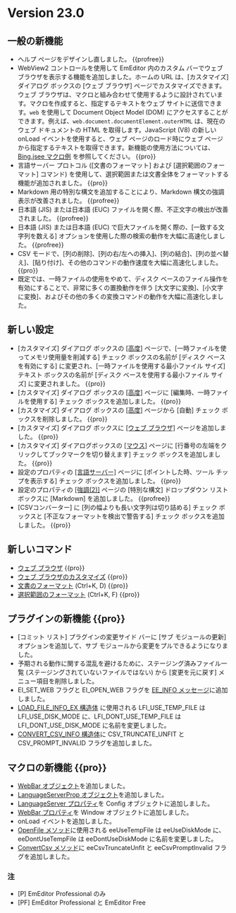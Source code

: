 # Version 23.0

<!-- TODO Add date -->

## 一般の新機能

- ヘルプ ページをデザインし直しました。 {{profree}}
- WebView2 コントロールを使用して EmEditor 内のカスタム バーでウェブ ブラウザを表示する機能を追加しました。ホームの URL は、[カスタマイズ] ダイアログ ボックスの [ウェブ ブラウザ] ページでカスタマイズできます。ウェブ ブラウザは、マクロと組み合わせて使用するように設計されています。マクロを作成すると、指定するテキストをウェブ サイトに送信できます。`web` を使用して Document Object Model (DOM) にアクセスすることができます。例えば、`web.document.documentElement.outerHTML` は、現在のウェブ ドキュメントの HTML を取得します。JavaScript (V8) の新しい onLoad イベントを使用すると、ウェブ ページのロード時にウェブ ページから指定するテキストを取得できます。新機能の使用方法については、<a href="https://github.com/Emurasoft/library/blob/main/macros/Bing.jsee" target="_blank">Bing.jsee マクロ例</a> を参照してください。 {{pro}}
- 言語サーバー プロトコル ([文書のフォーマット] および [選択範囲のフォーマット] コマンド) を使用して、選択範囲または文書全体をフォーマットする機能が追加されました。 {{pro}}
- Markdown 用の特別な構文を追加することにより、Markdown 構文の強調表示が改善されました。 {{profree}}
- 日本語 (JIS) または日本語 (EUC) ファイルを開く際、不正文字の検出が改善されました。 {{profree}}
- 日本語 (JIS) または日本語 (EUC) で巨大ファイルを開く際の、[一致する文字列を数える] オプションを使用した際の検索の動作を大幅に高速化しました。 {{profree}}
- CSV モードで、[列の削除]、[列の右/左への挿入]、[列の結合]、[列の並べ替え]、[貼り付け]、その他のコマンドの動作速度を大幅に高速化しました。 {{pro}}
- 既定では、一時ファイルの使用をやめて、ディスク ベースのファイル操作を有効にすることで、非常に多くの置換動作を伴う [大文字に変換]、[小文字に変換]、およびその他の多くの変換コマンドの動作を大幅に高速化しました。

## 新しい設定

- [カスタマイズ] ダイアログ ボックスの [\[高度\]](../dlg/customize/advanced/index) ページで、[一時ファイルを使ってメモリ使用量を削減する] チェック ボックスの名前が [ディスク ベースを有効にする] に変更され、[一時ファイルを使用する最小ファイル サイズ] テキスト ボックスの名前が [ディスク ベースを使用する最小ファイル サイズ] に変更されました。 {{pro}}
- \[カスタマイズ\] ダイアログ ボックスの [\[高度\]](../dlg/customize/advanced/index) ページに [編集時、一時ファイルを使用する] チェック ボックスを追加しました。 {{pro}}
- \[カスタマイズ\] ダイアログ ボックスの [\[高度\]](../dlg/customize/advanced/index) ページから [自動] チェック ボックスを削除しました。 {{pro}}
- [カスタマイズ] ダイアログ ボックスに [\[ウェブ ブラウザ\]](../dlg/customize/web/index) ページを追加しました。 {{pro}}
- [カスタマイズ] ダイアログボックスの [\[マウス\]](../dlg/customize/mouse/index) ページに [行番号の左端をクリックしてブックマークを切り替えます] チェック ボックスを追加しました。 {{pro}}
- 設定のプロパティの [\[言語サーバー\]](../dlg/properties/language_server/index) ページに [ポイントした時、ツール チップを表示する] チェック ボックスを追加しました。 {{pro}}
- 設定のプロパティの [\[強調(2)\]](../dlg/properties/highlight2/index) ページの [特別な構文] ドロップダウン リスト ボックスに [Markdown] を追加しました。 {{profree}}
- [CSVコンバーター] に [列の幅よりも長い文字列は切り詰める] チェック ボックスと [不正なフォーマットを検出で警告する] チェック ボックスを追加しました。 {{pro}}

## 新しいコマンド

- [ウェブ ブラウザ](../cmd/view/view_web) {{pro}}
- [ウェブ ブラウザのカスタマイズ](../cmd/tools/customize_web) {{pro}}
- [文書のフォーマット](../cmd/convert/format_document) (Ctrl+K, D) {{pro}}
- [選択範囲のフォーマット](../cmd/convert/format_selection) (Ctrl+K, F) {{pro}}

## プラグインの新機能 {{pro}}

- [コミット リスト] プラグインの変更サイド バーに [サブ モジュールの更新] オプションを追加して、サブ モジュールから変更をプルできるようになりました。
- 予期される動作に関する混乱を避けるために、ステージング済みファイル一覧 (ステージングされていないファイルではない) から [変更を元に戻す] メニュー項目を削除しました。
- EI_SET_WEB フラグと EI_OPEN_WEB フラグを [EE_INFO メッセージ](../plugin/message/ee_info)に追加しました。
- [LOAD_FILE_INFO_EX 構造体](../plugin/structure/load_file_info.md) に使用される LFI_USE_TEMP_FILE は LFI_USE_DISK_MODE に、LFI_DONT_USE_TEMP_FILE は LFI_DONT_USE_DISK_MODE に名前を変更しました。
- [CONVERT_CSV_INFO 構造体](../plugin/structure/convert_csv_info.md)に CSV_TRUNCATE_UNFIT と CSV_PROMPT_INVALID フラグを追加しました。

## マクロの新機能 {{pro}}

- [WebBar オブジェクト](../macro/web_bar/index)を追加しました。
- [LanguageServerProp オブジェクト](../macro/language_server_prop/index)を追加しました。
- [LanguageServer プロパティ](../macro/config/language_server)を Config オブジェクトに追加しました。
- [WebBar プロパティ](../macro/window/web_bar)を Window オブジェクトに追加しました。
- onLoad イベントを追加しました。
- [OpenFile メソッド](../macro/editor/editor_openfile.md)に使用される eeUseTempFile は eeUseDiskMode に、eeDontUseTempFile は eeDontUseDiskMode に名前を変更しました。
- [ConvertCsv メソッド](../macro/document/convert_csv.md)に eeCsvTruncateUnfit と eeCsvPromptInvalid フラグを追加しました。

### 注

- \[P\] EmEditor Professional のみ
- \[PF\] EmEditor Professional と EmEditor Free
